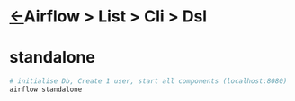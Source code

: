 <head><link rel="stylesheet" href="../../../md.css"/></head>

[//]: #(Reference)
[Repo_Readme]:    ../list/object_list.md
[FileConstraint_Whatis]: ../whatis/file_constraint_whatis.md
[Db_Whatis]:             ../whatis/db_whatis.md
[Var_List]:              ../list/var_list.md

# [&larr;][Repo_Readme]Airflow > List > Cli > Dsl

# standalone
```bash
# initialise Db, Create 1 user, start all components (localhost:8080)
airflow standalone
```
